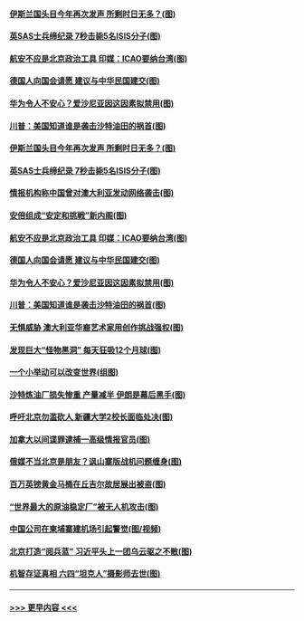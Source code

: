 #### [伊斯兰国头目今年再次发声 所剩时日无多？(图)](../pages/p9/907590.md?t=09171200) 
#### [英SAS士兵缔纪录 7秒击毙5名ISIS分子(图)](../pages/p9/907587.md?t=09171200) 
#### [航安不应是北京政治工具 印媒：ICAO要纳台湾(图)](../pages/p9/907578.md?t=09171200) 
#### [德国人向国会请愿 建议与中华民国建交(图)](../pages/p9/907550.md?t=09171200) 
#### [华为令人不安心？爱沙尼亚因这因素拟禁用(图)](../pages/p9/907475.md?t=09171200) 
#### [川普：美国知道谁是袭击沙特油田的祸首(图)](../pages/p9/907481.md?t=09171200) 
#### [伊斯兰国头目今年再次发声 所剩时日无多？(图)](../pages/p9/907590.md?t=09171200) 
#### [英SAS士兵缔纪录 7秒击毙5名ISIS分子(图)](../pages/p9/907587.md?t=09171200) 
#### [情报机构称中国曾对澳大利亚发动网络袭击(图)](../pages/p9/907584.md?t=09171200) 
#### [安倍组成“安定和挑戦”新内阁(图)](../pages/p9/907538.md?t=09171200) 
#### [航安不应是北京政治工具 印媒：ICAO要纳台湾(图)](../pages/p9/907578.md?t=09171200) 
#### [德国人向国会请愿 建议与中华民国建交(图)](../pages/p9/907550.md?t=09171200) 
#### [华为令人不安心？爱沙尼亚因这因素拟禁用(图)](../pages/p9/907475.md?t=09171200) 
#### [川普：美国知道谁是袭击沙特油田的祸首(图)](../pages/p9/907481.md?t=09171200) 
#### [无惧威胁 澳大利亚华裔艺术家用创作挑战强权(图)](../pages/p9/907476.md?t=09171200) 
#### [发现巨大“怪物黑洞” 每天狂吸12个月球(图)](../pages/p9/907422.md?t=09171200) 
#### [一个小举动可以改变世界(组图)](../pages/p9/907436.md?t=09171200) 
#### [沙特炼油厂损失惨重 产量减半 伊朗是幕后黑手(图)](../pages/p9/907393.md?t=09171200) 
#### [呼吁北京勿滥砍人 新疆大学2校长面临处决(图)](../pages/p9/907384.md?t=09171200) 
#### [加拿大以间谍罪逮捕一高级情报官员(图)](../pages/p9/907388.md?t=09171200) 
#### [俄媒不当北京是朋友？讽山寨版战机问题缠身(图)](../pages/p9/907383.md?t=09171200) 
#### [百万英镑黄金马桶在丘吉尔故居展出被盗(图)](../pages/p9/907379.md?t=09171200) 
#### [“世界最大的原油稳定厂”被无人机攻击(图)](../pages/p9/907338.md?t=09171200) 
#### [中国公司在柬埔寨建机场引起警觉(图/视频)](../pages/p9/907291.md?t=09171200) 
#### [北京打造“阅兵蓝” 习近平头上一团乌云驱之不散(图)](../pages/p9/907285.md?t=09171200) 
#### [机智存证真相 六四“坦克人”摄影师去世(图)](../pages/p9/907286.md?t=09171200) 

----
#### [ >>> 更早内容 <<< ](../indexes/p9-earlier.md)
